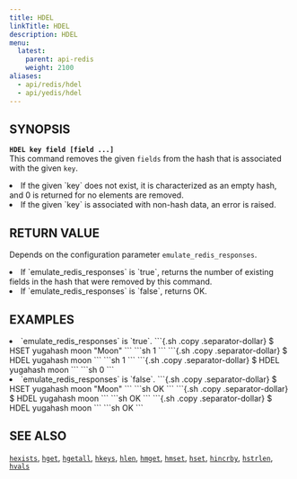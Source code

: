 ```yaml
---
title: HDEL
linkTitle: HDEL
description: HDEL
menu:
  latest:
    parent: api-redis
    weight: 2100
aliases:
  - api/redis/hdel
  - api/yedis/hdel
---
```


## SYNOPSIS
<b>`HDEL key field [field ...]`</b><br>
This command removes the given `fields` from the hash that is associated with the given `key`.

<li>If the given `key` does not exist, it is characterized as an empty hash, and 0 is returned for no elements are removed.</li>
<li>If the given `key` is associated with non-hash data, an error is raised.</li>

## RETURN VALUE
Depends on the configuration parameter `emulate_redis_responses`.
<li>
If `emulate_redis_responses` is `true`, returns
the number of existing fields in the hash that were removed by this command.
</li>
<li>
If `emulate_redis_responses` is `false`, returns OK.
</li>


## EXAMPLES
<li> `emulate_redis_responses` is `true`.
```{.sh .copy .separator-dollar}
$ HSET yugahash moon "Moon"
```
```sh
1
```
```{.sh .copy .separator-dollar}
$ HDEL yugahash moon
```
```sh
1
```
```{.sh .copy .separator-dollar}
$ HDEL yugahash moon
```
```sh
0
```
</li>

<li> `emulate_redis_responses` is `false`.
```{.sh .copy .separator-dollar}
$ HSET yugahash moon "Moon"
```
```sh
OK
```
```{.sh .copy .separator-dollar}
$ HDEL yugahash moon
```
```sh
OK
```
```{.sh .copy .separator-dollar}
$ HDEL yugahash moon
```
```sh
OK
```
</li>

## SEE ALSO
[`hexists`](../hexists/), [`hget`](../hget/), [`hgetall`](../hgetall/), [`hkeys`](../hkeys/), [`hlen`](../hlen/), [`hmget`](../hmget/), [`hmset`](../hmset/), [`hset`](../hset/), [`hincrby`](../hincrby/), [`hstrlen`](../hstrlen/), [`hvals`](../hvals/)
